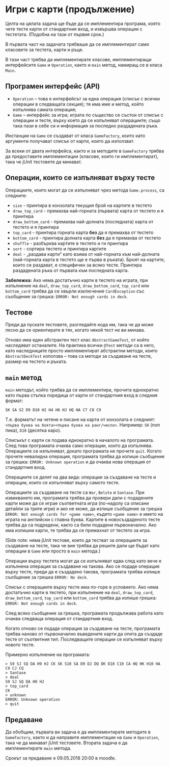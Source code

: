 # Игри с карти (продължение)

Целта на цялата задача ще бъде да се имплементира програма, която чете тесте карти от стандартния вход, и извършва операции с тестетата. (Подобна на тази от първия срок.)

В първата част на задачата трябваше да се имплементират само класовете за тестета, карти и ръце.

В тази част трябва да имплементирате класове, имплементиращи интерфейсите `Game` и `Operation`, както и `main` метод, намиращ се в класа `Main`.

## Програмен интерфейс (API)

 * `Operation` – това е интерфейсът за една операция (списък с всички операции в следващата секция); тя има име и метод, който изпълнява самата операция;
 * `Game` – интерфейс за игра; играта по същество се състои от списък с операции и тесте, върху което да се изпълняват операциите; също така пази в себе си и информация за последно раздадената ръка.

Инстанции на `Game` се създават от класа `GameFactory`, които като аргументи получават списък от карти, които да използват.

За всеки от двата интерфейса, както и за методите в `GameFactory` трябва да предоставите имплементации (класове, които ги имплементират), така че jUnit тестовете да минават.

## Операции, които се изпълняват върху тесте

Операциите, които могат да се изпълняват чрез метода `Game.process`, са следните:

 *   `size` - принтира в конзолата текущия брой на картите в тестето
 *   `draw_top_card` - премахва най-горната (първата) карта от тестето и я принтира
 *   `draw_bottom_card` - премахва най-долната (последната) карта от тестето и я принтира
 *   `top_card` - принтира горната карта **без** да я премахва от тестето
 *   `bottom_card` - принтира долната карта **без** да я премахва от тестето
 *   `shuffle` - разбърква картите в тестето и ги принтира
 *   `sort` - сортира тестето и принтира картите 
 *   `deal` - „раздава карти“ като взима от най-горната към най-долната (най-горната карта в тестето ще е първа в ръката). Броят на картите, които се раздават, е специфичен за всяко тесте. Принтира раздадената ръка от първата към последната карта.

**Забележка:** Ако няма достатъчно карти в тестето на играта, при изпълнение на `deal`, `draw_top_card`, `draw_bottom_card`, `top_card` или `bottom_card` трябва да се хвърли изключение `CardException` със съобщение за грешка: `ERROR: Not enough cards in deck`.

## Тестове

Преди да пускате тестовете, разгледайте кода им, така че да може лесно да се ориентирате в тях, когато някой тест не ви минава.

Отново има един абстрактен тест клас `AbstractGameTest`, от който наследяват останалите. На практика всички `@Test` методи са в него, като наследниците просто имплементират абстрактни методи, които `AbstractDeckTest` използва – това са методи за създаване на тесте, размер на тестето и ръката.

## `main` метод

`main` методът, който трябва да се имплементира, прочита еднократно като първа стъпка поредица от карти от стандартния вход в следния формат:
```
SK SA S2 D9 D10 H2 H4 H6 HJ HQ HA C7 C8 C9
```

Т.е. форматът на четене и писане на карти от конзолата е следният: `<първа буква на боята><първа буква на ранг/число>`. Например: `SK` (поп пика), `D10` (десятка каро).

Списъкът с карти се подава еднократно в началото на програмата. След това програмата очаква само операции, които да изпълнява. Операциите се изпълняват, докато програмата не прочете `quit`. Когато прочете невалидна операция, програмата трябва да изпише съобщение за грешка: `ERROR: Unknown operation` и да очаква нова операция от стандартния вход.


Операциите се делят на два вида: операции за създаване на тесте и операции, които се изпълняват върху самото тесте.

Операциите за създаване на тесте са `War`, `Belote` и `Santase`. При извикването им, програмата трябва да провери дали с подадените карти може да се играе съответната игра (по-надолу са описани детайли за трите игри) и ако не може, да изпише съобщение за грешка `ERROR: Not enough cards for <game name>`, където `<game name>` е името на играта на английски с главна буква. Картите в новосъздаденото тесте трябва да са подредени, както са били подадени първоначално. Ако има излишни карти, те трябва да се премахнат от тестето за игра.

(Side note: няма jUnit тестове, които да тестват за операциите за създаване на тесте, така че вие трябва да решите дали ще бъдат като операции в `Game` или просто в `main` метода.)

Операции върху тестета могат да се изпълняват едва след като вече е изпълнена операция за създаване на такова. Ако се подаде операция върху тесте, преди да е създадено такова, програмата трябва изпише съобщение за грешка `ERROR: No deck`.

Списък с операциите върху тесте има по-горе в условието. Ако няма достатъчно карти в тестето, при изпълнение на `deal`, `draw_top_card`, `draw_bottom_card`, `top_card` или `bottom_card` трябва да изпише грешка: `ERROR: Not enough cards in deck`.

След всяко съобщение за грешка, програмата продължава работа като очаква следваща операция от стандартния вход.

Когато отново се подаде операция за създаване на тесте, програмата трябва наново от първоначално въведените карти да опита да създаде тесте от съответния тип. Последващите операции се изпълняват върху новото тесте.


Примерно изпълнение на програмата:

```
> S9 SJ SQ DA H9 HJ CK SK S10 SA D9 DJ DQ DK D10 C10 CA HQ HK H10 HA C9 CJ CQ
> Santase
> deal
S9 SJ SQ DA H9 HJ
> top_card
CK
> unknown
ERROR: Unknown operation
> quit

```

## Предаване

Да обобщим, първата ви задача е да имплементирате методите в `GameFactory`, както и да направите имплементации на `Game` и `Operation`, така че да минават jUnit тестовете. Втората задача е да имплементирате `main` метода.

Срокът за предаване е 09.05.2018 20:00 в moodle.
